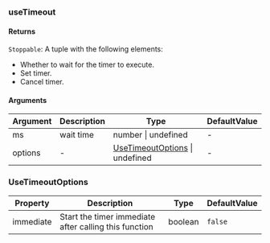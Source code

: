 ### useTimeout

#### Returns
`Stoppable`: A tuple with the following elements:
- Whether to wait for the timer to execute.
- Set timer.
- Cancel timer.

#### Arguments
|Argument|Description|Type|DefaultValue|
|---|---|---|---|
|ms|wait time|number \| undefined |-|
|options|-|[UseTimeoutOptions](#UseTimeoutOptions) \| undefined |-|

### UseTimeoutOptions

|Property|Description|Type|DefaultValue|
|---|---|---|---|
|immediate|Start the timer immediate after calling this function|boolean |`false`|